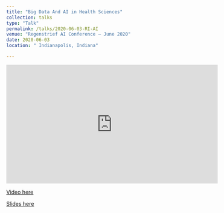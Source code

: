```yaml
---
title: "Big Data And AI in Health Sciences"
collection: talks
type: "Talk"
permalink: /talks/2020-06-03-RI-AI
venue: "Regenstrief AI Conference – June 2020"
date: 2020-06-03
location: " Indianapolis, Indiana"

---
```


<iframe width="560" height="315" src="https://www.youtube.com/embed/N0W6uErunzI?start=1341" frameborder="0" allow="accelerometer; autoplay; encrypted-media; gyroscope; picture-in-picture" allowfullscreen></iframe>


[Video here](https://www.youtube.com/watch?time_continue=1742&v=N0W6uErunzI&feature=emb_logo)

[Slides here](https://adibzaman.github.io/files/Talk_RI_AI_06_03_2020.pptx)



